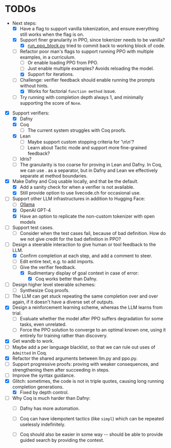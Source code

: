 # TODOs

- Next steps:
  - [x] Have a flag to support vanilla tokenization, and ensure everything still works when the flag is on.
  - [x] Support finer granularity in PPO, since tokenizer needs to be vanilla?
    - [x] [run_ppo_block.py](run_ppo_block.py) tried to commit back to working block of code.
  - [ ] Refactor poor man's flags to support running PPO with multiple examples, in a curriculum.
    - [ ] Or enable loading PPO from PPO.
    - [ ] Just enable multiple examples? Avoids reloading the model.
    - [x] Support for iterations.
  - [ ] Challenge: verifier feedback should enable running the prompts without hints.
    - [x] Works for factorial `function method` issue.
  - [ ] Try running with completion depth always 1, and minimally supporting the score of `None`.
- [x] Support verifiers:
  - [x] Dafny
  - [x] Coq
    - [ ] The current system struggles with Coq proofs.
  - [x] Lean
    - [ ] Maybe support custom stopping criteria for '\n\n'?
    - [ ] Learn about Tactic mode and support more fine-grained feedback?
  - [ ] Idris?
  - [ ] The granularity is too coarse for proving in Lean and Dafny.
        In Coq, we can use . as a separator, but in Dafny and Lean we effectively separate at method boundaries.
- [x] Make Dafny and Coq usable locally, and that be the default.
  - [x] Add a sanity check for when a verifier is not available.
  - [x] Still provide option to use livecode.ch for occasional use.
- [ ] Support other LLM infrastructures in addition to Hugging Face:
  - [ ] [Ollama](https://ollama.ai)
  - [x] OpenAI GPT-4
  - [x] Have an option to replicate the non-custom tokenizer with open models
- [ ] Support test cases.
  - [ ] Consider when the test cases fail, because of bad definition. How do we not give credit for the bad definition in PPO?
- [ ] Design a steerable interaction to give human or tool feedback to the LLM.
  - [x] Confirm completion at each step, and add a comment to steer.
  - [ ] Edit entire text, e.g. to add imports.
  - [ ] Give the verifier feedback.
    - [x] Rudimentary display of goal context in case of error:
      - [x] Coq works better than Dafny.
- [ ] Design higher level steerable schemes:
  - [ ] Synthesize Coq proofs.
- [ ] The LLM can get stuck repeating the same completion over and over again, if it doesn't have a diverse set of outputs.
- [x] Design a reinforcement learning scheme, whereas the LLM learns from trial.
  - [ ] Evaluate whether the model after PPO suffers degradation for some tasks, even unrelated.
  - [ ] Force the PPO solution to converge to an optimal known one, using it entirely for training rather than discovery.
- [x] Get wandb to work.
- [ ] Maybe add a per language blacklist, so that we can rule out uses of `Admitted` in Coq.
- [x] Refactor the shared arguments between llm.py and ppo.py.
- [ ] Support progressive proofs: proving with weaker consequences, and strengthening them after succeeding in steps.
- [ ] Improve the syntax guidance.
- [x] Glitch: sometimes, the code is not in triple quotes, causing long running completion generations.
  - [x] Fixed by depth control.
- [ ] Why Coq is much harder than Dafny:
  - [ ] Dafny has more automation.
  - [ ] Coq can have idempotent tactics (like `simpl`) which can be repeated uselessly indefinitely.
  - [ ] Coq should also be easier in some way -- should be able to provide guided search by providing the context.
 
